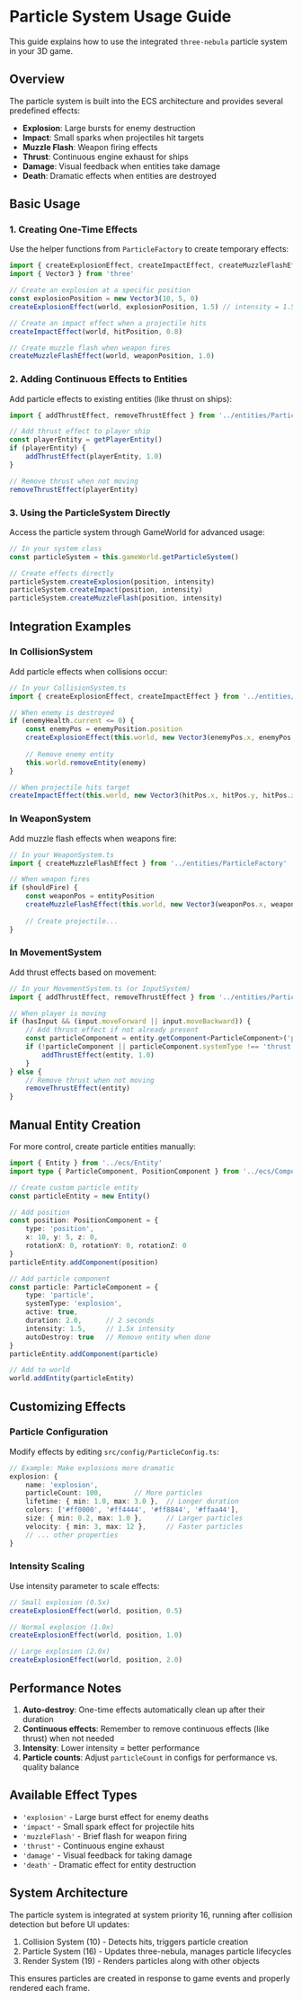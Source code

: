 # Particle System Usage Guide

This guide explains how to use the integrated `three-nebula` particle system in your 3D game.

## Overview

The particle system is built into the ECS architecture and provides several predefined effects:

- **Explosion**: Large bursts for enemy destruction
- **Impact**: Small sparks when projectiles hit targets
- **Muzzle Flash**: Weapon firing effects
- **Thrust**: Continuous engine exhaust for ships
- **Damage**: Visual feedback when entities take damage
- **Death**: Dramatic effects when entities are destroyed

## Basic Usage

### 1. Creating One-Time Effects

Use the helper functions from `ParticleFactory` to create temporary effects:

```typescript
import { createExplosionEffect, createImpactEffect, createMuzzleFlashEffect } from '../entities/ParticleFactory'
import { Vector3 } from 'three'

// Create an explosion at a specific position
const explosionPosition = new Vector3(10, 5, 0)
createExplosionEffect(world, explosionPosition, 1.5) // intensity = 1.5

// Create an impact effect when a projectile hits
createImpactEffect(world, hitPosition, 0.8)

// Create muzzle flash when weapon fires
createMuzzleFlashEffect(world, weaponPosition, 1.0)
```

### 2. Adding Continuous Effects to Entities

Add particle effects to existing entities (like thrust on ships):

```typescript
import { addThrustEffect, removeThrustEffect } from '../entities/ParticleFactory'

// Add thrust effect to player ship
const playerEntity = getPlayerEntity()
if (playerEntity) {
    addThrustEffect(playerEntity, 1.0)
}

// Remove thrust when not moving
removeThrustEffect(playerEntity)
```

### 3. Using the ParticleSystem Directly

Access the particle system through GameWorld for advanced usage:

```typescript
// In your system class
const particleSystem = this.gameWorld.getParticleSystem()

// Create effects directly
particleSystem.createExplosion(position, intensity)
particleSystem.createImpact(position, intensity)
particleSystem.createMuzzleFlash(position, intensity)
```

## Integration Examples

### In CollisionSystem

Add particle effects when collisions occur:

```typescript
// In your CollisionSystem.ts
import { createExplosionEffect, createImpactEffect } from '../entities/ParticleFactory'

// When enemy is destroyed
if (enemyHealth.current <= 0) {
    const enemyPos = enemyPosition.position
    createExplosionEffect(this.world, new Vector3(enemyPos.x, enemyPos.y, enemyPos.z), 2.0)
    
    // Remove enemy entity
    this.world.removeEntity(enemy)
}

// When projectile hits target
createImpactEffect(this.world, new Vector3(hitPos.x, hitPos.y, hitPos.z), 1.0)
```

### In WeaponSystem

Add muzzle flash effects when weapons fire:

```typescript
// In your WeaponSystem.ts
import { createMuzzleFlashEffect } from '../entities/ParticleFactory'

// When weapon fires
if (shouldFire) {
    const weaponPos = entityPosition
    createMuzzleFlashEffect(this.world, new Vector3(weaponPos.x, weaponPos.y, weaponPos.z), 1.2)
    
    // Create projectile...
}
```

### In MovementSystem

Add thrust effects based on movement:

```typescript
// In your MovementSystem.ts (or InputSystem)
import { addThrustEffect, removeThrustEffect } from '../entities/ParticleFactory'

// When player is moving
if (hasInput && (input.moveForward || input.moveBackward)) {
    // Add thrust effect if not already present
    const particleComponent = entity.getComponent<ParticleComponent>('particle')
    if (!particleComponent || particleComponent.systemType !== 'thrust') {
        addThrustEffect(entity, 1.0)
    }
} else {
    // Remove thrust when not moving
    removeThrustEffect(entity)
}
```

## Manual Entity Creation

For more control, create particle entities manually:

```typescript
import { Entity } from '../ecs/Entity'
import type { ParticleComponent, PositionComponent } from '../ecs/Component'

// Create custom particle entity
const particleEntity = new Entity()

// Add position
const position: PositionComponent = {
    type: 'position',
    x: 10, y: 5, z: 0,
    rotationX: 0, rotationY: 0, rotationZ: 0
}
particleEntity.addComponent(position)

// Add particle component
const particle: ParticleComponent = {
    type: 'particle',
    systemType: 'explosion',
    active: true,
    duration: 2.0,      // 2 seconds
    intensity: 1.5,     // 1.5x intensity
    autoDestroy: true   // Remove entity when done
}
particleEntity.addComponent(particle)

// Add to world
world.addEntity(particleEntity)
```

## Customizing Effects

### Particle Configuration

Modify effects by editing `src/config/ParticleConfig.ts`:

```typescript
// Example: Make explosions more dramatic
explosion: {
    name: 'explosion',
    particleCount: 100,        // More particles
    lifetime: { min: 1.0, max: 3.0 },  // Longer duration
    colors: ['#ff0000', '#ff4444', '#ff8844', '#ffaa44'],
    size: { min: 0.2, max: 1.0 },      // Larger particles
    velocity: { min: 3, max: 12 },     // Faster particles
    // ... other properties
}
```

### Intensity Scaling

Use intensity parameter to scale effects:

```typescript
// Small explosion (0.5x)
createExplosionEffect(world, position, 0.5)

// Normal explosion (1.0x)
createExplosionEffect(world, position, 1.0)

// Large explosion (2.0x)
createExplosionEffect(world, position, 2.0)
```

## Performance Notes

1. **Auto-destroy**: One-time effects automatically clean up after their duration
2. **Continuous effects**: Remember to remove continuous effects (like thrust) when not needed
3. **Intensity**: Lower intensity = better performance
4. **Particle counts**: Adjust `particleCount` in configs for performance vs. quality balance

## Available Effect Types

- `'explosion'` - Large burst effect for enemy deaths
- `'impact'` - Small spark effect for projectile hits  
- `'muzzleFlash'` - Brief flash for weapon firing
- `'thrust'` - Continuous engine exhaust
- `'damage'` - Visual feedback for taking damage
- `'death'` - Dramatic effect for entity destruction

## System Architecture

The particle system is integrated at system priority 16, running after collision detection but before UI updates:

1. Collision System (10) - Detects hits, triggers particle creation
2. Particle System (16) - Updates three-nebula, manages particle lifecycles  
3. Render System (19) - Renders particles along with other objects

This ensures particles are created in response to game events and properly rendered each frame.
